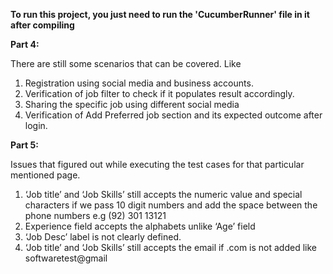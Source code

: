 **To run this project, you just need to run the 'CucumberRunner' file in it after compiling**


**Part 4:**

There are still some scenarios that can be covered. Like
1. Registration using social media and business accounts.
2. Verification of job filter to check if it populates result accordingly.
3. Sharing the specific job using different social media
4. Verification of Add Preferred job section and its expected outcome after login.

**Part 5:**

Issues that figured out while executing the test cases for that particular mentioned page.
1. ‘Job title’ and ‘Job Skills’ still accepts the numeric value and special characters if we pass 10 digit numbers and add  the space between the phone numbers e.g (92) 301 13121
2. Experience field accepts the alphabets unlike ‘Age’ field
3. ‘Job Desc’ label is not clearly defined.
4. ‘Job title’ and ‘Job Skills’ still accepts the email if .com is not added like softwaretest@gmail
